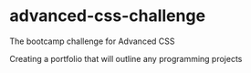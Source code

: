 # advanced-css-challenge
The bootcamp challenge for Advanced CSS

Creating a portfolio that will outline any programming projects
